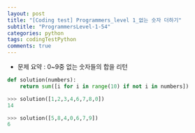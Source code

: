 ```yaml
---
layout: post
title: "[Coding test] Programmers_level 1_없는 숫자 더하기"
subtitle: "ProgrammersLevel-1-54"
categories: python
tags: codingTestPython
comments: true
---
```


* 문제 요약 : 0~9중 없는 숫자들의 합을 리턴

```python
def solution(numbers):
    return sum([i for i in range(10) if not i in numbers])
```

```python
>>> solution([1,2,3,4,6,7,8,0])
14

>>> solution([5,8,4,0,6,7,9])
6
``` 